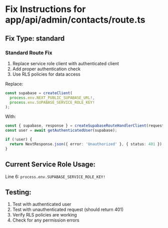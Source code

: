# Fix Instructions for app/api/admin/contacts/route.ts

## Fix Type: standard

### Standard Route Fix

1. Replace service role client with authenticated client
2. Add proper authentication check
3. Use RLS policies for data access

Replace:
```typescript
const supabase = createClient(
  process.env.NEXT_PUBLIC_SUPABASE_URL!,
  process.env.SUPABASE_SERVICE_ROLE_KEY!
);
```

With:
```typescript
const { supabase, response } = createSupabaseRouteHandlerClient(request);
const user = await getAuthenticatedUser(supabase);

if (!user) {
  return NextResponse.json({ error: 'Unauthorized' }, { status: 401 });
}
```

## Current Service Role Usage:

Line 6: `process.env.SUPABASE_SERVICE_ROLE_KEY!`

## Testing:

1. Test with authenticated user
2. Test with unauthenticated request (should return 401)
3. Verify RLS policies are working
4. Check for any permission errors
